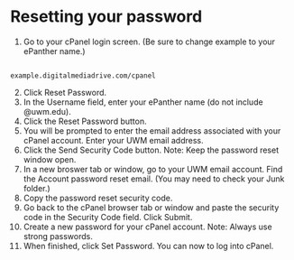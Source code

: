 # Resetting your password

1. Go to your cPanel login screen. (Be sure to change example to your ePanther name.)
<pre><code>
example.digitalmediadrive.com/cpanel
</code></pre>
2. Click Reset Password.
2. In the Username field, enter your ePanther name (do not include @uwm.edu).
3. Click the Reset Password button.
4. You will be prompted to enter the email address associated with your cPanel account. Enter your UWM email address.
5. Click the Send Security Code button. Note: Keep the password reset window open. 
6. In a new broswer tab or window, go to your UWM email account. Find the Account password reset email. (You may need to check your Junk folder.)
7. Copy the password reset security code. 
8. Go back to the cPanel browser tab or window and paste the security code in the Security Code field. Click Submit.
9. Create a new password for your cPanel account. Note: Always use strong passwords. 
10. When finished, click Set Password. You can now to log into cPanel.